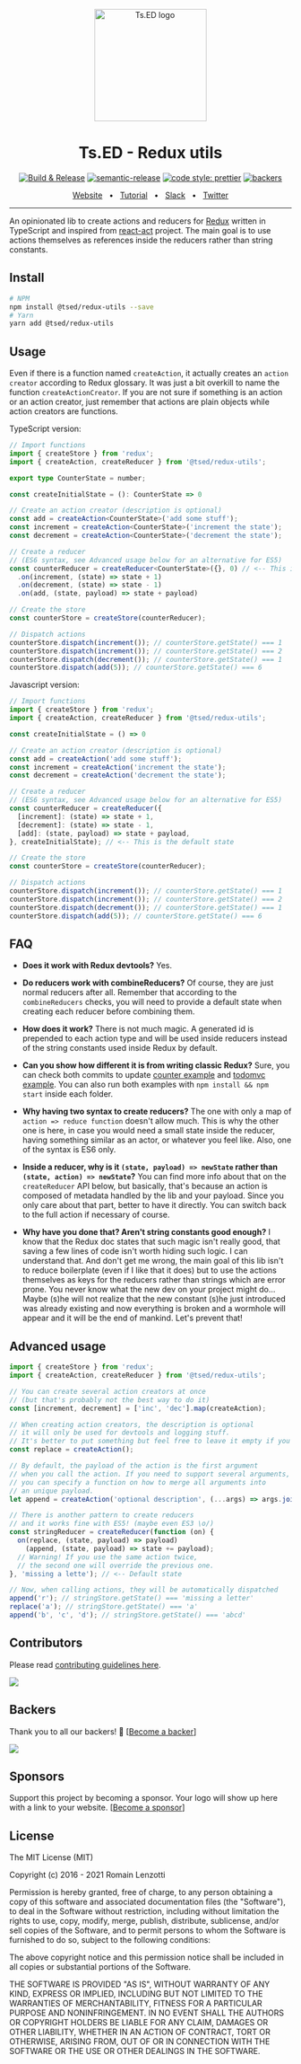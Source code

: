 <p style="text-align: center" align="center">
 <a href="https://tsed.io" target="_blank"><img src="https://tsed.io/tsed-og.png" width="200" alt="Ts.ED logo"/></a>
</p>

<div align="center">

   <h1>Ts.ED - Redux utils</h1>

[![Build & Release](https://github.com/tsedio/tsed-formio/actions/workflows/build.yml/badge.svg)](https://github.com/tsedio/tsed-formio/actions/workflows/build.yml)
[![semantic-release](https://img.shields.io/badge/%20%20%F0%9F%93%A6%F0%9F%9A%80-semantic--release-e10079.svg)](https://github.com/semantic-release/semantic-release)
[![code style: prettier](https://img.shields.io/badge/code_style-prettier-ff69b4.svg?style=flat-square)](https://github.com/prettier/prettier)
[![backers](https://opencollective.com/tsed/tiers/badge.svg)](https://opencollective.com/tsed)

</div>

<div align="center">
  <a href="https://tsed.io/">Website</a>
  <span>&nbsp;&nbsp;•&nbsp;&nbsp;</span>
  <a href="https://tsed.io/tutorials/prisma.html">Tutorial</a>
  <span>&nbsp;&nbsp;•&nbsp;&nbsp;</span>
  <a href="https://api.tsed.io/rest/slack/tsedio/tsed">Slack</a>
  <span>&nbsp;&nbsp;•&nbsp;&nbsp;</span>
  <a href="https://twitter.com/TsED_io">Twitter</a>
</div>

<hr />


An opinionated lib to create actions and reducers for [Redux](https://github.com/rackt/redux) written in TypeScript and inspired from [react-act](https://github.com/pauldijou/redux-act) project.
The main goal is to use actions themselves as references inside the reducers rather than string constants.

## Install

```bash
# NPM
npm install @tsed/redux-utils --save
# Yarn
yarn add @tsed/redux-utils
```

## Usage

Even if there is a function named `createAction`, it actually creates an `action creator` according to Redux glossary. It was just a bit overkill to name the function `createActionCreator`. If you are not sure if something is an action or an action creator, just remember that actions are plain objects while action creators are functions.

TypeScript version:
```typescript
// Import functions
import { createStore } from 'redux';
import { createAction, createReducer } from '@tsed/redux-utils';

export type CounterState = number;

const createInitialState = (): CounterState => 0

// Create an action creator (description is optional)
const add = createAction<CounterState>('add some stuff');
const increment = createAction<CounterState>('increment the state');
const decrement = createAction<CounterState>('decrement the state');

// Create a reducer
// (ES6 syntax, see Advanced usage below for an alternative for ES5)
const counterReducer = createReducer<CounterState>({}, 0) // <-- This is the default state
  .on(increment, (state) => state + 1)
  .on(decrement, (state) => state - 1)
  .on(add, (state, payload) => state + payload)

// Create the store
const counterStore = createStore(counterReducer);

// Dispatch actions
counterStore.dispatch(increment()); // counterStore.getState() === 1
counterStore.dispatch(increment()); // counterStore.getState() === 2
counterStore.dispatch(decrement()); // counterStore.getState() === 1
counterStore.dispatch(add(5)); // counterStore.getState() === 6
```


Javascript version:
```typescript
// Import functions
import { createStore } from 'redux';
import { createAction, createReducer } from '@tsed/redux-utils';

const createInitialState = () => 0

// Create an action creator (description is optional)
const add = createAction('add some stuff');
const increment = createAction('increment the state');
const decrement = createAction('decrement the state');

// Create a reducer
// (ES6 syntax, see Advanced usage below for an alternative for ES5)
const counterReducer = createReducer({
  [increment]: (state) => state + 1,
  [decrement]: (state) => state - 1,
  [add]: (state, payload) => state + payload,
}, createInitialState); // <-- This is the default state

// Create the store
const counterStore = createStore(counterReducer);

// Dispatch actions
counterStore.dispatch(increment()); // counterStore.getState() === 1
counterStore.dispatch(increment()); // counterStore.getState() === 2
counterStore.dispatch(decrement()); // counterStore.getState() === 1
counterStore.dispatch(add(5)); // counterStore.getState() === 6
```


## FAQ

- **Does it work with Redux devtools?** Yes.

- **Do reducers work with combineReducers?** Of course, they are just normal reducers after all. Remember that according to the `combineReducers` checks, you will need to provide a default state when creating each reducer before combining them.

- **How does it work?** There is not much magic. A generated id is prepended to each action type and will be used inside reducers instead of the string constants used inside Redux by default.

- **Can you show how different it is from writing classic Redux?** Sure, you can check both commits to update [counter example](https://github.com/pauldijou/redux-act/commit/9e020137fb1b3e1e37d37c434032bec3c4e0873a) and [todomvc example](https://github.com/pauldijou/redux-act/commit/66a07913fdb36c9206e9bcbd5fa5577d1e6eceb7). You can also run both examples with `npm install && npm start` inside each folder.

- **Why having two syntax to create reducers?** The one with only a map of `action => reduce function` doesn't allow much. This is why the other one is here, in case you would need a small state inside the reducer, having something similar as an actor, or whatever you feel like. Also, one of the syntax is ES6 only.

- **Inside a reducer, why is it `(state, payload) => newState` rather than `(state, action) => newState`?** You can find more info about that on the `createReducer` API below, but basically, that's because an action is composed of metadata handled by the lib and your payload. Since you only care about that part, better to have it directly. You can switch back to the full action if necessary of course.

- **Why have you done that? Aren't string constants good enough?** I know that the Redux doc states that such magic isn't really good, that saving a few lines of code isn't worth hiding such logic. I can understand that. And don't get me wrong, the main goal of this lib isn't to reduce boilerplate (even if I like that it does) but to use the actions themselves as keys for the reducers rather than strings which are error prone. You never know what the new dev on your project might do... Maybe (s)he will not realize that the new constant (s)he just introduced was already existing and now everything is broken and a wormhole will appear and it will be the end of mankind. Let's prevent that!

## Advanced usage

```typescript
import { createStore } from 'redux';
import { createAction, createReducer } from '@tsed/redux-utils';

// You can create several action creators at once
// (but that's probably not the best way to do it)
const [increment, decrement] = ['inc', 'dec'].map(createAction);

// When creating action creators, the description is optional
// it will only be used for devtools and logging stuff.
// It's better to put something but feel free to leave it empty if you want to.
const replace = createAction();

// By default, the payload of the action is the first argument
// when you call the action. If you need to support several arguments,
// you can specify a function on how to merge all arguments into
// an unique payload.
let append = createAction('optional description', (...args) => args.join(''));

// There is another pattern to create reducers
// and it works fine with ES5! (maybe even ES3 \o/)
const stringReducer = createReducer(function (on) {
  on(replace, (state, payload) => payload)
    (append, (state, payload) => state += payload);
  // Warning! If you use the same action twice,
  // the second one will override the previous one.
}, 'missing a lette'); // <-- Default state

// Now, when calling actions, they will be automatically dispatched
append('r'); // stringStore.getState() === 'missing a letter'
replace('a'); // stringStore.getState() === 'a'
append('b', 'c', 'd'); // stringStore.getState() === 'abcd'
```

## Contributors
Please read [contributing guidelines here](./CONTRIBUTING.md).

<a href="https://github.com/TypedProject/tsed/graphs/contributors"><img src="https://opencollective.com/tsed/contributors.svg?width=890" /></a>


## Backers

Thank you to all our backers! 🙏 [[Become a backer](https://opencollective.com/tsed#backer)]

<a href="https://opencollective.com/tsed#backers" target="_blank"><img src="https://opencollective.com/tsed/tiers/backer.svg?width=890"></a>

## Sponsors

Support this project by becoming a sponsor. Your logo will show up here with a link to your website. [[Become a sponsor](https://opencollective.com/tsed#sponsor)]

## License

The MIT License (MIT)

Copyright (c) 2016 - 2021 Romain Lenzotti

Permission is hereby granted, free of charge, to any person obtaining a copy of this software and associated documentation files (the "Software"), to deal in the Software without restriction, including without limitation the rights to use, copy, modify, merge, publish, distribute, sublicense, and/or sell copies of the Software, and to permit persons to whom the Software is furnished to do so, subject to the following conditions:

The above copyright notice and this permission notice shall be included in all copies or substantial portions of the Software.

THE SOFTWARE IS PROVIDED "AS IS", WITHOUT WARRANTY OF ANY KIND, EXPRESS OR IMPLIED, INCLUDING BUT NOT LIMITED TO THE WARRANTIES OF MERCHANTABILITY, FITNESS FOR A PARTICULAR PURPOSE AND NONINFRINGEMENT. IN NO EVENT SHALL THE AUTHORS OR COPYRIGHT HOLDERS BE LIABLE FOR ANY CLAIM, DAMAGES OR OTHER LIABILITY, WHETHER IN AN ACTION OF CONTRACT, TORT OR OTHERWISE, ARISING FROM, OUT OF OR IN CONNECTION WITH THE SOFTWARE OR THE USE OR OTHER DEALINGS IN THE SOFTWARE.

[travis]: https://travis-ci.org/
